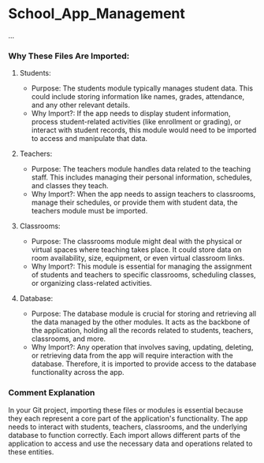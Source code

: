 # School_App_Management
...
### Why These Files Are Imported:

1. Students:
   - Purpose: The students module typically manages student data. This could include storing information like names, grades, attendance, and any other relevant details.
   - Why Import?: If the app needs to display student information, process student-related activities (like enrollment or grading), or interact with student records, this module would need to be imported to access and manipulate that data.

2. Teachers:
   - Purpose: The teachers module handles data related to the teaching staff. This includes managing their personal information, schedules, and classes they teach.
   - Why Import?: When the app needs to assign teachers to classrooms, manage their schedules, or provide them with student data, the teachers module must be imported.

3. Classrooms:
   - Purpose: The classrooms module might deal with the physical or virtual spaces where teaching takes place. It could store data on room availability, size, equipment, or even virtual classroom links.
   - Why Import?: This module is essential for managing the assignment of students and teachers to specific classrooms, scheduling classes, or organizing class-related activities.

4. Database:
   - Purpose: The database module is crucial for storing and retrieving all the data managed by the other modules. It acts as the backbone of the application, holding all the records related to students, teachers, classrooms, and more.
   - Why Import?: Any operation that involves saving, updating, deleting, or retrieving data from the app will require interaction with the database. Therefore, it is imported to provide access to the database functionality across the app.

### Comment Explanation
In your Git project, importing these files or modules is essential because they each represent a core part of the application's functionality. The app needs to interact with students, teachers, classrooms, and the underlying database to function correctly. Each import allows different parts of the application to access and use the necessary data and operations related to these entities.
